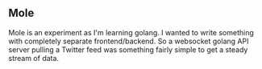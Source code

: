 ## Mole

Mole is an experiment as I'm learning golang.  I wanted to write something with
completely separate frontend/backend.  So a websocket golang API server pulling
a Twitter feed was something fairly simple to get a steady stream of data.


